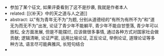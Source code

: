 - 参加了某个征文, 如果评委看到了这不是抄袭, 我就是作者本人
- related: [[《补天》中的天之道与人之道]]
- abstract: 以"有为青年无不为"为题, 分别从道德经的"有所为有所不为"和"道无为而无不为"出发, 论证了青少年不能躺平, 青少年不能自甘堕落, 青少年可以放松, 全方面发展, 但是不能摆烂, 应该做很多事情, 通过各种方式对国家社会做贡献; 逻辑清晰, 论证严密, 运用比喻论证, 正反论证, 举例论证, 道理论证等多种方法, 语言尽可能典雅风, 长短句结合
-